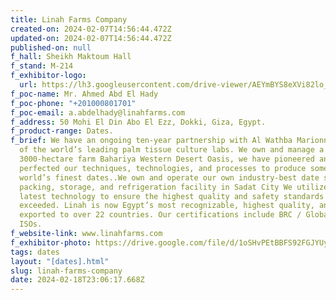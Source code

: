 ```yaml
---
title: Linah Farms Company
created-on: 2024-02-07T14:56:44.472Z
updated-on: 2024-02-07T14:56:44.472Z
published-on: null
f_hall: Sheikh Maktoum Hall
f_stand: M-214
f_exhibitor-logo:
  url: https://lh3.googleusercontent.com/drive-viewer/AEYmBYS8eXVi82lo_9bqYZeGnFjisCbpQIDw0jBZrjP5BzLRHsmIIo11CRk1py-abtvDcRjDcMbkLxIA-XO4YuH18GQVC4xC=s1600
f_poc-name: Mr. Ahmed Abd El Hady
f_poc-phone: "+201000801701"
f_poc-email: a.abdelhady@linahfarms.com
f_address: 50 Mohi El Din Abo El Ezz, Dokki, Giza, Egypt.
f_product-range: Dates.
f_brief: We have an ongoing ten-year partnership with Al Wathba Marionnet, one
  of the world’s leading palm tissue culture labs. We own and manage a
  3000-hectare farm Bahariya Western Desert Oasis, we have pioneered and
  perfected our techniques, technologies, and processes to produce some of the
  world’s finest dates..We own and operate our own industry-best date sorting,
  packing, storage, and refrigeration facility in Sadat City We utilize the
  latest technology to ensure the highest quality and safety standards are
  exceeded. Linah is now Egypt’s most recognizable, highest quality, and we have
  exported to over 22 countries. Our certifications include BRC / Global Gab /
  ISOs.
f_website-link: www.linahfarms.com
f_exhibitor-photo: https://drive.google.com/file/d/1oSHvPEtBBFS92FGJYUyZ6-Q7rSwrH6jL/view?usp=drive_link
tags: dates
layout: "[dates].html"
slug: linah-farms-company
date: 2024-02-18T23:06:17.668Z
---
```

